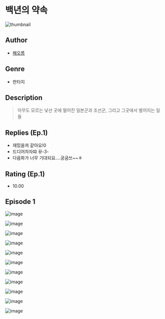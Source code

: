 # 백년의 약속
![thumbnail](https://image-comic.pstatic.net/user_contents_data/challenge_comic/2023/05/24/333204/upload_3835150666559480677_480x623.jpeg)

## Author
- [해오름](https://comic.naver.com/artistTitle?id=333204)

## Genre
- 판타지

## Description
> 아무도 모르는 낯선 곳에 떨어진 일본군과 조선군, 그리고 그곳에서 벌어지는 일들

## Replies (Ep.1)
- 재밌을꺼 같아요!0
- 드디어차자땨 뀨-3-
- 다음화가 너무 기대되요....궁굼쓰~~ㅎ

## Rating (Ep.1)
- 10.00

## Episode 1
![image](https://image-comic.pstatic.net/user_contents_data/challenge_comic/2023/05/25/333204/upload_3546925767259796529.jpeg)

![image](https://image-comic.pstatic.net/user_contents_data/challenge_comic/2023/05/25/333204/upload_3546637694441500984.jpeg)

![image](https://image-comic.pstatic.net/user_contents_data/challenge_comic/2023/05/25/333204/upload_3487247582474351970.jpeg)

![image](https://image-comic.pstatic.net/user_contents_data/challenge_comic/2023/05/25/333204/upload_7233456313025900857.jpeg)

![image](https://image-comic.pstatic.net/user_contents_data/challenge_comic/2023/05/25/333204/upload_7004844751524685154.jpeg)

![image](https://image-comic.pstatic.net/user_contents_data/challenge_comic/2023/05/25/333204/upload_7147272404822209331.jpeg)

![image](https://image-comic.pstatic.net/user_contents_data/challenge_comic/2023/05/25/333204/upload_3846980316424253490.jpeg)

![image](https://image-comic.pstatic.net/user_contents_data/challenge_comic/2023/05/25/333204/upload_3473789577396893750.jpeg)

![image](https://image-comic.pstatic.net/user_contents_data/challenge_comic/2023/05/25/333204/upload_7364341078509760822.jpeg)

![image](https://image-comic.pstatic.net/user_contents_data/challenge_comic/2023/05/25/333204/upload_3978988962436178785.jpeg)

![image](https://image-comic.pstatic.net/user_contents_data/challenge_comic/2023/05/25/333204/upload_3918474951898838114.jpeg)
